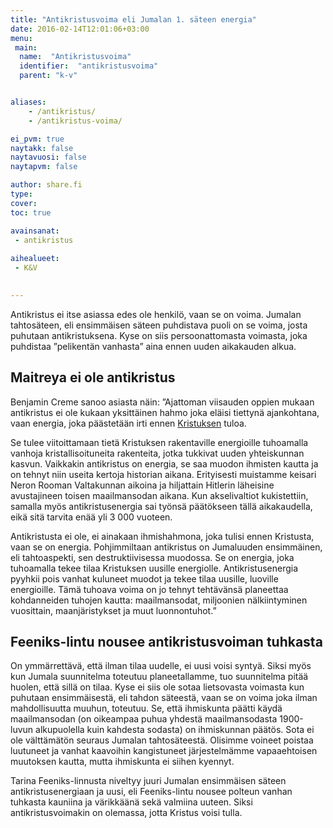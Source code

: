 ```yaml
---
title: "Antikristusvoima eli Jumalan 1. säteen energia"
date: 2016-02-14T12:01:06+03:00
menu:
 main:
  name:  "Antikristusvoima"
  identifier:  "antikristusvoima"
  parent: "k-v"


aliases:
    - /antikristus/
    - /antikristus-voima/

ei_pvm: true
naytakk: false
naytavuosi: false
naytapvm: false

author: share.fi
type: 
cover:
toc: true

avainsanat:
 - antikristus
 
aihealueet:
 - K&V
 

---
```

<p class="alustus">Antikristus ei itse asiassa edes ole henkilö, vaan se on voima. Jumalan tahtosäteen, eli ensimmäisen säteen puhdistava puoli on se voima, josta puhutaan antikristuksena. Kyse on siis persoonattomasta voimasta, joka puhdistaa ”pelikentän vanhasta” aina ennen uuden aikakauden alkua.</p>

<h2>Maitreya ei ole antikristus</h2>
<p>Benjamin Creme sanoo asiasta näin: ”Ajattoman viisauden oppien mukaan antikristus ei ole kukaan yksittäinen hahmo joka eläisi tiettynä ajankohtana, vaan energia, joka päästetään irti ennen <a title="Kristus" href="//www.share.fi/kristus">Kristuksen</a> tuloa.</p>

<p> Se tulee viitoittamaan tietä Kristuksen rakentaville energioille tuhoamalla vanhoja kristallisoituneita rakenteita, jotka tukkivat uuden yhteiskunnan kasvun. Vaikkakin antikristus on energia, se saa muodon ihmisten kautta ja on tehnyt niin useita kertoja historian aikana. Erityisesti muistamme keisari Neron Rooman Valtakunnan aikoina ja hiljattain Hitlerin läheisine avustajineen toisen maailmansodan aikana. Kun akselivaltiot kukistettiin, samalla myös antikristusenergia sai työnsä päätökseen tällä aikakaudella, eikä sitä tarvita enää yli 3&nbsp;000 vuoteen.</p>
<p>Antikristusta ei ole, ei ainakaan ihmishahmona, joka tulisi ennen Kristusta, vaan se on energia. Pohjimmiltaan antikristus on Jumaluuden ensimmäinen, eli tahtoaspekti, sen destruktiivisessa muodossa. Se on energia, joka tuhoamalla tekee tilaa Kristuksen uusille energiolle. Antikristusenergia pyyhkii pois vanhat kuluneet muodot ja tekee tilaa uusille, luoville energioille. Tämä tuhoava voima on jo tehnyt tehtävänsä planeettaa kohdanneiden tuhojen kautta: maailmansodat, miljoonien nälkiintyminen vuosittain, maanjäristykset ja muut luonnontuhot.”</p>
<h2>Feeniks-lintu nousee antikristusvoiman tuhkasta</h2>
<p>On ymmärrettävä, että ilman tilaa uudelle, ei uusi voisi syntyä. Siksi myös kun Jumala suunnitelma toteutuu planeetallamme, tuo suunnitelma pitää huolen, että sillä on tilaa. Kyse ei siis ole sotaa lietsovasta voimasta kun puhutaan ensimmäisestä, eli tahdon säteestä, vaan se on voima joka ilman mahdollisuutta muuhun, toteutuu. Se, että ihmiskunta päätti käydä maailmansodan (on oikeampaa puhua yhdestä maailmansodasta 1900-luvun alkupuolella kuin kahdesta sodasta) on ihmiskunnan päätös. Sota ei ole välttämätön seuraus Jumalan tahtosäteestä. Olisimme voineet poistaa luutuneet ja vanhat kaavoihin kangistuneet järjestelmämme vapaaehtoisen muutoksen kautta, mutta ihmiskunta ei siihen kyennyt.</p>
<p>Tarina Feeniks-linnusta niveltyy juuri Jumalan ensimmäisen säteen antikristusenergiaan ja uusi, eli Feeniks-lintu nousee polteun vanhan tuhkasta kauniina ja värikkäänä sekä valmiina uuteen. Siksi antikristusvoimakin on olemassa, jotta Kristus voisi tulla.</p>